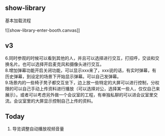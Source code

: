 ## show-library

基本加载流程

![[show-library-enter-booth.canvas]]

## v3

6.同时参观的时候可以看到其他的人，并且可以选择进行交互，打招呼，交谈和交换名片。也可以选择开启麦克风和摄像头进行交互。   
8.增加弹幕功能开启关闭功能，可以显示xxx来了，xxx说的话，有实时弹幕，有历史弹幕，到设定的场景下开始显示弹幕。可以自己发弹幕。  
9.场景内的一些椅子凳子都交互坐下，边上放一些特定的大屏可以进行控制，分权限的可以自己手动上传资料进行播放（可以选择对公，选择某一些人，仅仅自己来展示）。或者可以考虑另外做一个会议室的工程，有单独私聊的可以进会议室里交流。会议室里的大屏显示控制自己上传的资料。

## Today

1. 导览调整自动播放视频音量